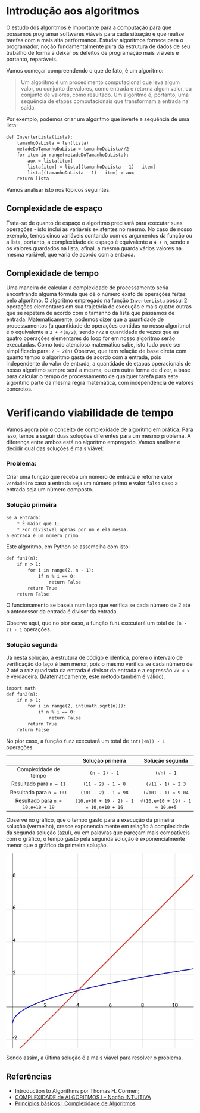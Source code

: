 # Introdução aos algoritmos

O estudo dos algoritmos é importante para a computação para que possamos programar softwares viáveis para cada situação e que realize tarefas com a mais alta performance.
Estudar algoritmos fornece para o programador, noção fundamentalmente pura da estrutura de dados de seu trabalho de forma a deixar os defeitos de programação mais visíveis e portanto, reparáveis.

Vamos começar compreendendo o que de fato, é um algoritmo:

> Um algoritmo é um procedimento computacional que leva algum valor, ou conjunto de valores, como entrada e retorna algum valor, ou conjunto de valores, como resultado. Um algoritmo é, portanto, uma sequência de etapas computacionais que transformam a entrada na saída.

Por exemplo, podemos criar um algoritmo que inverte a sequência de uma lista:

```
def InverterLista(lista):
    tamanhoDaLista = len(lista)
    metadeDoTamanhoDaLista = tamanhoDaLista//2
    for item in range(metadeDoTamanhoDaLista):
        aux = lista[item]
        lista[item] = lista[(tamanhoDaLista - 1) - item]
        lista[(tamanhoDaLista - 1) - item] = aux
    return lista

```
Vamos analisar isto nos tópicos seguintes.

## Complexidade de espaço

Trata-se de quanto de espaço o algoritmo precisará para executar suas operações - isto inclui as variáveis existentes no mesmo. No caso de nosso exemplo, temos cinco variáveis contando com os argumentos da função ou a lista, portanto, a complexidade de espaço é equivalente a `4 + n`, sendo `n` os valores guardados na lista, afinal, a mesma guarda vários valores na mesma variável, que varia de acordo com a entrada.

## Complexidade de tempo

Uma maneira de calcular a complexidade de processamento seria encontrando alguma fórmula que dê o número exato de operações feitas pelo algoritmo.
O algoritmo empregado na função `InverterLista` possui 2 operações elementares em sua trajetória de execução e mais quatro outras que se repetem de acordo com o tamanho da lista que passamos de entrada. Matematicamente, podemos dizer que a quantidade de processamentos (a quantidade de operações contidas no nosso algoritmo) é o equivalente a `2 + 4(n/2)`, sendo `n/2` a quantidade de vezes que as quatro operações elementares do loop for em nosso algoritmo serão executadas. Como todo atencioso matemático sabe, isto tudo pode ser simplificado para: `2 + 2(n)` Observe, que tem relação de base direta com quanto tempo o algoritmo gasta de acordo com a entrada, pois independente do valor de entrada, a quantidade de etapas operacionais de nosso algoritmo sempre será a mesma, ou em outra forma de dizer, a base para calcular o tempo de processamento de qualquer tarefa para este algoritmo parte da mesma regra matemática, com independência de valores concretos.

# Verificando viabilidade de tempo

Vamos agora pôr o conceito de complexidade de algoritmo em prática. Para isso, temos a seguir duas soluções diferentes para um mesmo problema. A diferença entre ambos está no algorítmo empregado. Vamos analisar e decidir qual das soluções é mais viável:

### Problema:

Criar uma função que receba um número de entrada e retorne valor `verdadeiro` caso a entrada seja um número primo e valor `falso` caso a entrada seja um número composto.


### Solução primeira 
```
Se a entrada:
    * É maior que 1;
    * For divisível apenas por um e ela mesma.
a entrada é um número primo
```
Este algorítmo, em Python se assemelha com isto:
```
def fun1(n):
    if n > 1:
        for i in range(2, n - 1):
            if n % i == 0:
                return False
        return True
    return False
```

O funcionamento se baseia num laço que verifica se cada número de 2 até o antecessor da entrada é divisor da entrada.

Observe aqui, que no pior caso, a função `fun1` executará um total de `(n - 2) - 1` operações.

### Solução segunda

Já nesta solução, a estrutura de código é idêntica, porém o intervalo de verificação do laço é bem menor, pois o mesmo verifica se cada número de 2 até a raíz quadrada da entrada é divisor da entrada e a expressão `√x < x` é verdadeira. (Matematicamente, este método também é válido).

``` 
import math
def fun2(n):
    if n > 1:
        for i in range(2, int(math.sqrt(n))):
            if n % i == 0:
                return False
        return True
    return False
```

No pior caso, a função `fun2` executará um total de `int((√n)) - 1` operações.

|| Solução primeira | Solução segunda |
:---: | :---: | :---: |
Complexidade de tempo| `(n - 2) - 1` | `(√n) - 1` |
Resultado para `n = 11` |`(11 - 2) - 1 = 8`|`(√11 - 1) ≈ 2.3`|
Resultado para `n = 101` |`(101 - 2) - 1 = 98`|`(√101 - 1) ≈ 9.04`|
Resultado para `n = 10,e+10 + 19` |`(10,e+10 + 19 - 2) - 1 = 10,e+10 + 16`|`√(10,e+10 + 19) - 1 ≈ 10,e+5`|

Observe no gráfico, que o tempo gasto para a execução da primeira solução (vermelho), cresce exponencialmente em relação à complexidade da segunda solução (azul), ou em palavras que pareçam mais compatíveis com o gráfico, o tempo gasto pela segunda solução é exponencialmente menor que o gráfico da primeira solução.

![Gráfico-complexidade-dos-algorítmos](../midia/grafico_complexidade_de_algoritmos.jpg)

Sendo assim, a última solução é a mais viável para resolver o problema.

## Referências

* Introduction to Algorithms por Thomas H. Cormen;
* [COMPLEXIDADE de ALGORITMOS I - Noção INTUITIVA](https://www.youtube.com/watch?v=KVlGx-9CuO4)
* [Princípios básicos | Complexidade de Algoritmos](https://www.youtube.com/watch?v=gRDl0VIhu4A)

